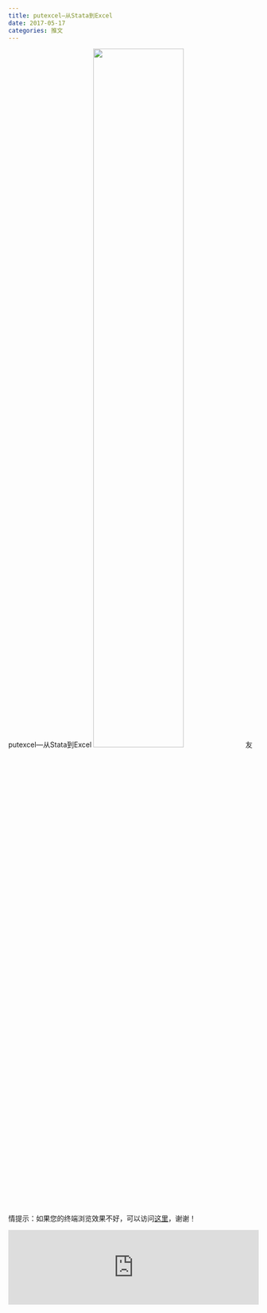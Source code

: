 ```yaml
---
title: putexcel—从Stata到Excel
date: 2017-05-17
categories: 推文
---
```

putexcel—从Stata到Excel
<img src="http://mmbiz.qpic.cn/mmbiz_jpg/ACviaWTBFxhYgeqATfQDlHL8h2fCudQbQaTKqHcibQOUY0Uyc9F1oY22ib0dicQbt9WxiaeuEoYoAuhwXvCzrotSB0Q/0?wx_fmt=jpeg" style="width: 60%; height: auto;"/><!--more-->
友情提示：如果您的终端浏览效果不好，可以访问[这里](https://stata-club.github.io/stata_article/2017-05-17.html)，谢谢！
<iframe src="https://stata-club.github.io/stata_article/2017-05-17.html" id="iframepage" frameborder="0" scrolling="no" marginheight="0" marginwidth="0" width="100%" onLoad="iFrameHeight()"></iframe>
<script type="text/javascript" language="javascript">
function iFrameHeight() {
var ifm= document.getElementById("iframepage");
var subWeb = document.frames ? document.frames["iframepage"].document : ifm.contentDocument;   
if(ifm != null && subWeb != null) {
 ifm.height = subWeb.body.scrollHeight;
} 
} 
</script> 
